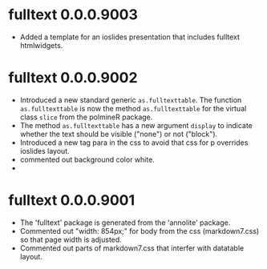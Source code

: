 fulltext 0.0.0.9003
===================

* Added a template for an ioslides presentation that includes fulltext htmlwidgets. 

fulltext 0.0.0.9002
===================

* Introduced a new standard generic `as.fulltexttable`. The function `as.fulltexttable` is now the
  method `as.fulltexttable` for the virtual class `slice` from the polmineR package.
* The method `as.fulltexttable` has a new argument `display` to indicate whether the text should be visible ("none") or not ("block").
* Introduced a new tag para in the css to avoid that css for p overrides ioslides layout.
* commented out background color white.
* 

fulltext 0.0.0.9001
===================

* The 'fulltext' package is generated from the 'annolite' package. 
* Commented out "width: 854px;" for body from the css (markdown7.css) so that page width is adjusted.
* Commented out parts of markdown7.css that interfer with datatable layout.